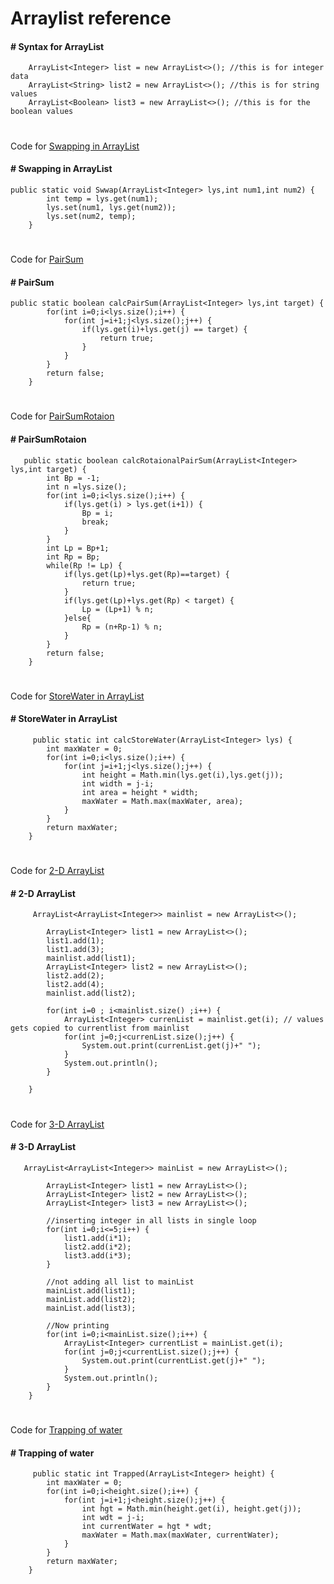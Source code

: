 # Arraylist reference 

#### #  Syntax for ArrayList

```
    ArrayList<Integer> list = new ArrayList<>(); //this is for integer data
    ArrayList<String> list2 = new ArrayList<>(); //this is for string values
    ArrayList<Boolean> list3 = new ArrayList<>(); //this is for the boolean values 
```
#
Code for 
[Swapping in ArrayList](https://github.com/Anjeelchaudhary/JavaCode/blob/master/23.ArrayList/Swap.java)

#### # Swapping in ArrayList

```
public static void Swwap(ArrayList<Integer> lys,int num1,int num2) {
        int temp = lys.get(num1);
        lys.set(num1, lys.get(num2));
        lys.set(num2, temp);
    }
```
#
Code for 
[PairSum](https://github.com/Anjeelchaudhary/JavaCode/blob/master/23.ArrayList/PairSum.java)

#### # PairSum

```
public static boolean calcPairSum(ArrayList<Integer> lys,int target) {
        for(int i=0;i<lys.size();i++) {
            for(int j=i+1;j<lys.size();j++) {
                if(lys.get(i)+lys.get(j) == target) {
                    return true;
                }
            }
        }
        return false;
    }
```
#
Code for 
[PairSumRotaion](https://github.com/Anjeelchaudhary/JavaCode/blob/master/23.ArrayList/PairSumRotaion.java)

#### # PairSumRotaion

```
   public static boolean calcRotaionalPairSum(ArrayList<Integer> lys,int target) {
        int Bp = -1;
        int n =lys.size();
        for(int i=0;i<lys.size();i++) {
            if(lys.get(i) > lys.get(i+1)) {
                Bp = i;
                break;
            }
        }
        int Lp = Bp+1;
        int Rp = Bp;
        while(Rp != Lp) {
            if(lys.get(Lp)+lys.get(Rp)==target) {
                return true;
            }
            if(lys.get(Lp)+lys.get(Rp) < target) {
                Lp = (Lp+1) % n;
            }else{
                Rp = (n+Rp-1) % n;
            }
        }
        return false;
    }
```
#
Code for 
[StoreWater in ArrayList](https://github.com/Anjeelchaudhary/JavaCode/blob/master/23.ArrayList/StoreWater.java)

#### # StoreWater in ArrayList

```
     public static int calcStoreWater(ArrayList<Integer> lys) {
        int maxWater = 0;
        for(int i=0;i<lys.size();i++) {
            for(int j=i+1;j<lys.size();j++) {
                int height = Math.min(lys.get(i),lys.get(j));
                int width = j-i;
                int area = height * width;
                maxWater = Math.max(maxWater, area);
            }
        }
        return maxWater;
    }
```
#
Code for 
[2-D ArrayList](https://github.com/Anjeelchaudhary/JavaCode/blob/master/23.ArrayList/TwoDArraylist.java)
#### # 2-D ArrayList

```
     ArrayList<ArrayList<Integer>> mainlist = new ArrayList<>();
        
        ArrayList<Integer> list1 = new ArrayList<>();
        list1.add(1);
        list1.add(3);
        mainlist.add(list1);
        ArrayList<Integer> list2 = new ArrayList<>();
        list2.add(2);
        list2.add(4);
        mainlist.add(list2);

        for(int i=0 ; i<mainlist.size() ;i++) {
            ArrayList<Integer> currenList = mainlist.get(i); // values gets copied to currentlist from mainlist
            for(int j=0;j<currenList.size();j++) {
                System.out.print(currenList.get(j)+" ");
            }
            System.out.println();
        }
        
    }
```

#
Code for 
[3-D ArrayList](https://github.com/Anjeelchaudhary/JavaCode/blob/master/23.ArrayList/ThreeDArraylist.java)

#### # 3-D ArrayList

```
   ArrayList<ArrayList<Integer>> mainList = new ArrayList<>();

        ArrayList<Integer> list1 = new ArrayList<>();
        ArrayList<Integer> list2 = new ArrayList<>();
        ArrayList<Integer> list3 = new ArrayList<>();
        
        //inserting integer in all lists in single loop
        for(int i=0;i<=5;i++) {
            list1.add(i*1);
            list2.add(i*2);
            list3.add(i*3);
        }

        //not adding all list to mainList 
        mainList.add(list1);
        mainList.add(list2);
        mainList.add(list3);

        //Now printing 
        for(int i=0;i<mainList.size();i++) {
            ArrayList<Integer> currentList = mainList.get(i);
            for(int j=0;j<currentList.size();j++) {
                System.out.print(currentList.get(j)+" ");
            }
            System.out.println();
        }
    }
```
#
Code for 
[Trapping of water](https://github.com/Anjeelchaudhary/JavaCode/blob/master/23.ArrayList/TrappingWater.java)

#### # Trapping of water

```
     public static int Trapped(ArrayList<Integer> height) {
        int maxWater = 0;
        for(int i=0;i<height.size();i++) {
            for(int j=i+1;j<height.size();j++) {
                int hgt = Math.min(height.get(i), height.get(j));
                int wdt = j-i;
                int currentWater = hgt * wdt;
                maxWater = Math.max(maxWater, currentWater);
            }
        }
        return maxWater;
    }
```
